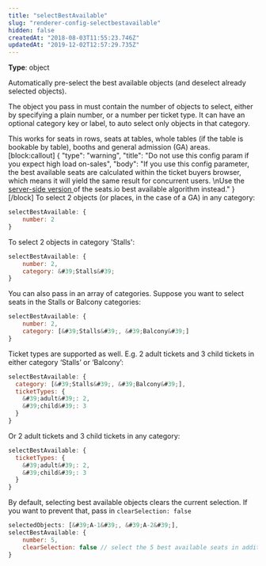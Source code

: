```yaml
---
title: "selectBestAvailable"
slug: "renderer-config-selectbestavailable"
hidden: false
createdAt: "2018-08-03T11:55:23.746Z"
updatedAt: "2019-12-02T12:57:29.735Z"
---
```

**Type**: object

Automatically pre-select the best available objects (and deselect already selected objects).

The object you pass in must contain the number of objects to select, either by specifying a plain number, or a number per ticket type. It can have an optional category key or label, to auto select only objects in that category.

This works for seats in rows, seats at tables, whole tables (if the table is bookable by table), booths and general admission (GA) areas. 
[block:callout]
{
  &quot;type&quot;: &quot;warning&quot;,
  &quot;title&quot;: &quot;Do not use this config param if you expect high load on-sales&quot;,
  &quot;body&quot;: &quot;If you use this config parameter, the best available seats are calculated within the ticket buyers browser, which means it will yield the same result for concurrent users. \nUse the [server-side version ](https://docs.seats.io/docs/api-best-available) of the seats.io best available algorithm instead.&quot;
}
[/block]
To select 2 objects (or places, in the case of a GA) in any category:

```javascript
selectBestAvailable: {
    number: 2
}
```

To select 2 objects in category &#39;Stalls&#39;:

```javascript
selectBestAvailable: {
    number: 2,
    category: &#39;Stalls&#39;
}
```

You can also pass in an array of categories. Suppose you want to select seats in the Stalls or Balcony categories:

```javascript
selectBestAvailable: {
    number: 2,
    category: [&#39;Stalls&#39;, &#39;Balcony&#39;]
}
```

Ticket types are supported as well. E.g. 2 adult tickets and 3 child tickets in either category ‘Stalls’ or ‘Balcony’:

```javascript
selectBestAvailable: {
  category: [&#39;Stalls&#39;, &#39;Balcony&#39;],
  ticketTypes: {
    &#39;adult&#39;: 2,
    &#39;child&#39;: 3
  }
}
```

Or 2 adult tickets and 3 child tickets in any category:

```javascript
selectBestAvailable: {
  ticketTypes: {
    &#39;adult&#39;: 2,
    &#39;child&#39;: 3
  }
}
```

By default, selecting best available objects clears the current selection. If you want to prevent that, pass in `clearSelection: false`

```javascript
selectedObjects: [&#39;A-1&#39;, &#39;A-2&#39;],
selectBestAvailable: {
    number: 5,
    clearSelection: false // select the 5 best available seats in addition to A-1 and A-2
}
```
